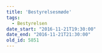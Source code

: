 ```yaml
---
title: 'Bestyrelsesmøde'
tags:
  - Bestyrelsen
date_start: "2016-11-21T19:30:00"
date_end: "2016-11-21T21:30:00"
old_id: 5851
---
```


